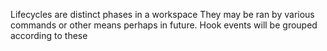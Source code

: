 Lifecycles are distinct phases in a workspace
They may be ran by various commands or other means perhaps in future.
Hook events will be grouped according to these
